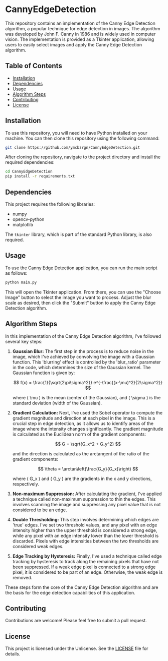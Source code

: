 # CannyEdgeDetection

This repository contains an implementation of the Canny Edge Detection algorithm, a popular technique for edge detection in images. The algorithm was developed by John F. Canny in 1986 and is widely used in computer vision. The implementation is provided as a Tkinter application, allowing users to easily select images and apply the Canny Edge Detection algorithm.

## Table of Contents

- [Installation](#installation)
- [Dependencies](#dependencies)
- [Usage](#usage)
- [Algorithm Steps](#algorithm-steps)
- [Contributing](#contributing)
- [License](#license)

## Installation

To use this repository, you will need to have Python installed on your machine. You can then clone this repository using the following command:

```bash
git clone https://github.com/ymcbzrgn/CannyEdgeDetection.git
```

After cloning the repository, navigate to the project directory and install the required dependencies:

```bash
cd CannyEdgeDetection
pip install -r requirements.txt
```

## Dependencies

This project requires the following libraries:

- numpy
- opencv-python
- matplotlib

The `tkinter` library, which is part of the standard Python library, is also required.

## Usage

To use the Canny Edge Detection application, you can run the main script as follows:

```bash
python main.py
```

This will open the Tkinter application. From there, you can use the "Choose Image" button to select the image you want to process. Adjust the blur scale as desired, then click the "Submit" button to apply the Canny Edge Detection algorithm.

## Algorithm Steps

In this implementation of the Canny Edge Detection algorithm, I've followed several key steps:

1. **Gaussian Blur:** The first step in the process is to reduce noise in the image, which I've achieved by convolving the image with a Gaussian function. This 'blurring' effect is controlled by the 'blur_ratio' parameter in the code, which determines the size of the Gaussian kernel. The Gaussian function is given by:

    $$ f(x) = \frac{1}{\sqrt{2\pi\sigma^2}} e^{-\frac{(x-\mu)^2}{2\sigma^2}} $$

    where \( \mu \) is the mean (center of the Gaussian), and \( \sigma \) is the standard deviation (width of the Gaussian).

2. **Gradient Calculation:** Next, I've used the Sobel operator to compute the gradient magnitude and direction at each pixel in the image. This is a crucial step in edge detection, as it allows us to identify areas of the image where the intensity changes significantly. The gradient magnitude is calculated as the Euclidean norm of the gradient components:

    $$ G = \sqrt{G_x^2 + G_y^2} $$

    and the direction is calculated as the arctangent of the ratio of the gradient components:

    $$ \theta = \arctan\left(\frac{G_y}{G_x}\right) $$

    where \( G_x \) and \( G_y \) are the gradients in the x and y directions, respectively.

3. **Non-maximum Suppression:** After calculating the gradient, I've applied a technique called non-maximum suppression to thin the edges. This involves scanning the image and suppressing any pixel value that is not considered to be an edge.

4. **Double Thresholding:** This step involves determining which edges are 'true' edges. I've set two threshold values, and any pixel with an edge intensity higher than the upper threshold is considered a strong edge, while any pixel with an edge intensity lower than the lower threshold is discarded. Pixels with edge intensities between the two thresholds are considered weak edges.

5. **Edge Tracking by Hysteresis:** Finally, I've used a technique called edge tracking by hysteresis to track along the remaining pixels that have not been suppressed. If a weak edge pixel is connected to a strong edge pixel, it is considered to be part of an edge. Otherwise, the weak edge is removed.

These steps form the core of the Canny Edge Detection algorithm and are the basis for the edge detection capabilities of this application.

## Contributing

Contributions are welcome! Please feel free to submit a pull request.

## License

This project is licensed under the Unlicense. See the [LICENSE](LICENSE) file for details.
